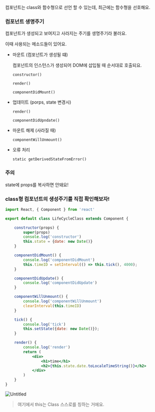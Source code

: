 컴포넌트는 class와 함수형으로 선언 할 수 있는데, 최근에는 함수형을 선호해요.

### 컴포넌트 생명주기

컴포넌트가 생성되고 보여지고 사라지는 주기를 생명주기라 불러요.

이때 사용되는 메소드들이 있어요.

- 마운트 (컴포넌트가 생성될 떄)
    
    컴포넌트의 인스턴스가 생성되어 DOM에 삽입될 때 순서대로 호출되요.
    
    `constructor()`
    
    `render()`
    
    `componentDidMount()`
    
- 업데이트 (porps, state 변경시)
    
    `render()`
    
    `componentDidUpndate()`
    
- 마운트 해제 (사라질 때)
    
    `componentWillUnmount()`
    
- 오류 처리
    
    `static getDerivedStateFromError()`
    

### 주의

state에 props를 복사하면 안돼요! 

### class형 컴포넌트의 생성주기를 직접 확인해보자!

```jsx
import React, { Component } from 'react'

export default class LifeCycleClass extends Component {

    constructor(props) {
        super(props)
        console.log('constructor')
        this.state = {date: new Date()}
    }

    componentDidMount() {
        console.log('componentDidMount')
        this.timeID = setInterval(() => this.tick(), 4000);
    }

    componentDidUpdate() {
        console.log('componentDidUpdate')
    }

    componentWillUnmount() {
        console.log('componentWillUnmount')
        clearInterval(this.timeID)
    }

    tick() {
        console.log('tick')
        this.setState({date: new Date()});
    }

    render() {
        console.log('render')
        return (
            <div>
                <h1>time</h1>
                <h2>{this.state.date.toLocaleTimeString()}</h2>
            </div>
        )
    }
}
```

![Untitled](https://s3-us-west-2.amazonaws.com/secure.notion-static.com/7d20a6ec-0ab5-43f0-acb4-e7c88d02e6c5/Untitled.png)

> 여기에서 this는 Class 스스로를 칭하는 거에요.
>